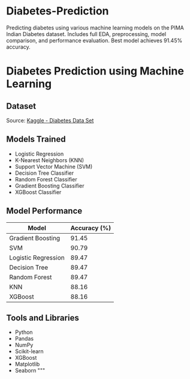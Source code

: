 # Diabetes-Prediction
Predicting diabetes using various machine learning models on the PIMA Indian Diabetes dataset. Includes full EDA, preprocessing, model comparison, and performance evaluation. Best model achieves 91.45% accuracy.
# Diabetes Prediction using Machine Learning


## Dataset
Source: [Kaggle - Diabetes Data Set](https://www.kaggle.com/datasets/mathchi/diabetes-data-set)

## Models Trained
- Logistic Regression
- K-Nearest Neighbors (KNN)
- Support Vector Machine (SVM)
- Decision Tree Classifier
- Random Forest Classifier
- Gradient Boosting Classifier
- XGBoost Classifier

## Model Performance

| Model                     | Accuracy (%) |
|--------------------------|--------------|
| Gradient Boosting        | 91.45        |
| SVM                      | 90.79        |
| Logistic Regression      | 89.47        |
| Decision Tree            | 89.47        |
| Random Forest            | 89.47        |
| KNN                      | 88.16        |
| XGBoost                  | 88.16        |

## Tools and Libraries
- Python
- Pandas
- NumPy
- Scikit-learn
- XGBoost
- Matplotlib
- Seaborn
"""
